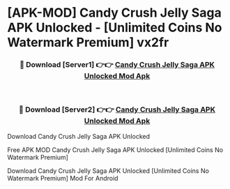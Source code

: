 # [APK-MOD] Candy Crush Jelly Saga APK Unlocked - [Unlimited Coins No Watermark Premium] vx2fr



<div align="center">
<h3>🔴 Download [Server1] 👉👉 <a href="https://momento.my/?title=Candy_Crush_Jelly_Saga_APK_Unlocked">Candy Crush Jelly Saga APK Unlocked Mod Apk</a></h3><br>

<h3>🔴 Download [Server2] 👉👉 <a href="https://momento.my/?title=Candy_Crush_Jelly_Saga_APK_Unlocked">Candy Crush Jelly Saga APK Unlocked Mod Apk</a></h3>
</div>



Download Candy Crush Jelly Saga APK Unlocked 

Free APK MOD Candy Crush Jelly Saga APK Unlocked [Unlimited Coins No Watermark Premium]

Download Candy Crush Jelly Saga APK Unlocked [Unlimited Coins No Watermark Premium] Mod For Android
